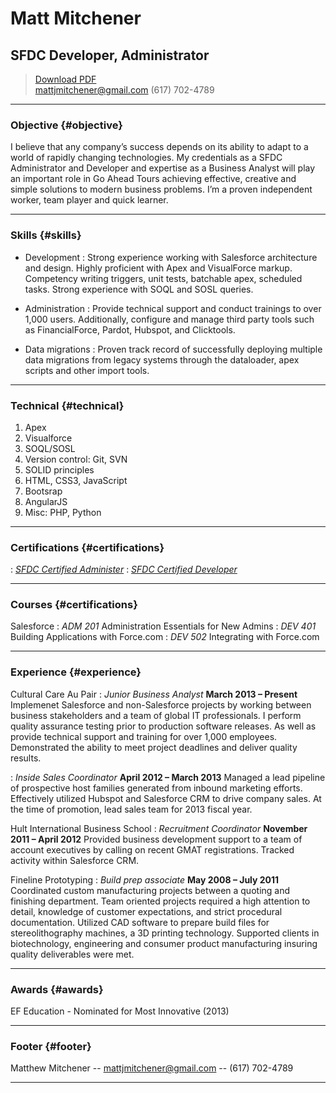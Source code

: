# Matt Mitchener
## SFDC Developer, Administrator

> [Download PDF](/assets/pdfs/matthew-mitchener-go-ahead-tours.pdf)  
> [mattjmitchener@gmail.com](mattjmitchener@gmail.com)
> (617) 702-4789

------

### Objective {#objective}

I believe that any company’s success depends on its ability to adapt to a world of rapidly changing technologies. My credentials as a SFDC Administrator and Developer and expertise as a Business Analyst will play an important role in Go Ahead Tours achieving effective, creative and simple solutions to modern business problems. I’m a proven independent worker, team player and quick learner.

------

### Skills {#skills}

* Development
  : Strong experience working with Salesforce architecture and design. Highly proficient with Apex and VisualForce markup. Competency writing triggers, unit tests, batchable apex, scheduled tasks. Strong experience with SOQL and SOSL queries.

* Administration
  : Provide technical support and conduct trainings to over 1,000 users. Additionally, configure and manage third party tools such as FinancialForce, Pardot, Hubspot, and Clicktools.

* Data migrations
  : Proven track record of successfully deploying multiple data migrations from legacy systems through the dataloader, apex scripts and other import tools.

-------

### Technical {#technical}

1. Apex
1. Visualforce
1. SOQL/SOSL
1. Version control: Git, SVN
1. SOLID principles
1. HTML, CSS3, JavaScript
1. Bootsrap
1. AngularJS
1. Misc: PHP, Python

------

### Certifications {#certifications}

 
: *[SFDC Certified Administer](http://certification.salesforce.com/certification-detail?conId=003G000001KdPbHIAV)*
: *[SFDC Certified Developer](http://certification.salesforce.com/certification-detail?conId=003G000001KdPbHIAV)*

------

### Courses {#certifications}

Salesforce
: *ADM 201*
  Administration Essentials for New Admins
: *DEV 401*
  Building Applications with Force.com
: *DEV 502*
  Integrating with Force.com

------

### Experience {#experience}

Cultural Care Au Pair
: *Junior Business Analyst*
  __March 2013 – Present__
  Implemenet Salesforce and non-Salesforce projects by working between business stakeholders and a team of global IT professionals. I perform quality assurance testing prior to production software releases. As well as provide technical support and training for over 1,000 employees. Demonstrated the ability to meet project deadlines and deliver quality results.

: *Inside Sales Coordinator*
  __April 2012 – March 2013__
  Managed a lead pipeline of prospective host families generated from inbound marketing efforts. Effectively utilized Hubspot and Salesforce CRM to drive company sales. At the time of promotion, lead sales team for 2013 fiscal year.


Hult International Business School
: *Recruitment Coordinator*
  __November 2011 – April 2012__
  Provided business development support to a team of account executives by calling on recent GMAT registrations. Tracked activity within Salesforce CRM.

Fineline Prototyping
: *Build prep associate*
  __May 2008 – July 2011__
  Coordinated custom manufacturing projects between a quoting and finishing department. Team oriented projects required a high attention to detail, knowledge of customer expectations, and strict procedural documentation. Utilized CAD software to prepare build files for stereolithography machines, a 3D printing technology. Supported clients in biotechnology, engineering and consumer product manufacturing insuring quality deliverables were met.

------

### Awards {#awards}

EF Education - Nominated for Most Innovative (2013)

------

### Footer {#footer}

Matthew Mitchener -- [mattjmitchener@gmail.com](mattjmitchener@gmail.com) -- (617) 702-4789 

------
